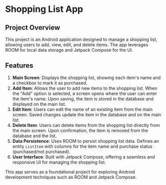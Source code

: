 # Shopping List App

## Project Overview
This project is an Android application designed to manage a shopping list, allowing users to add, view, edit, and delete items. The app leverages ROOM for local data storage and Jetpack Compose for the UI.

## Features

1. **Main Screen**: Displays the shopping list, showing each item's name and a checkbox to mark it as purchased.
2. **Add Item**: Allows the user to add new items to the shopping list. When the "Add" option is selected, a screen opens where the user can enter the item's name. Upon saving, the item is stored in the database and displayed on the main list.
3. **Edit Item**: Users can edit the name of an existing item from the main screen. Saved changes update the item in the database and on the main list.
4. **Delete Item**: Users can delete items from the shopping list directly from the main screen. Upon confirmation, the item is removed from the database and the list.
5. **Data Persistence**: Uses ROOM to persist shopping list data. Defines an entity `ListItem` with columns for the item name and purchase status (purchased/not purchased).
6. **User Interface**: Built with Jetpack Compose, offering a seamless and responsive UI for managing the shopping list.

This app serves as a foundational project for exploring Android development techniques such as ROOM and Jetpack Compose.
